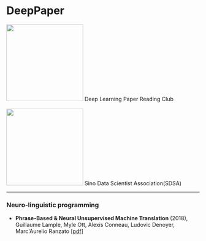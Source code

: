 # DeepPaper
<img src="https://github.com/qifengzhou/DeepPaper/raw/master/src/common/images/DeepPaper_logo.png" width="200">
Deep Learning Paper Reading Club  
<br><br>
 
<img src="https://github.com/qifengzhou/DeepPaper/raw/master/src/common/images/SDSA_logo.png" width="200">
Sino Data Scientist Association(SDSA) 

* * *  
  
### Neuro-linguistic programming
- **Phrase-Based & Neural Unsupervised Machine Translation** (2018), Guillaume Lample, Myle Ott, Alexis Conneau, Ludovic Denoyer, Marc'Aurelio Ranzato [[pdf]](https://arxiv.org/pdf/1804.07755.pdf)
